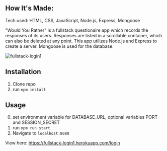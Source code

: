 ## How It's Made:
Tech used: HTML, CSS, JavaScript, Node.js, Express, Mongoose

"Would You Rather" is a fullstack questionaire app which records the responses of its users. Responses are listed in a scrollable container, which can also be deleted at any point. This app utilizes Node.js and Express to create a server. Mongoose is used for the database. 

![fullstack-login1](https://user-images.githubusercontent.com/68411050/112737770-5493ab80-8f33-11eb-8bd1-045207a97579.gif)


## Installation

1. Clone repo
2. run `npm install`

## Usage

0. set environment variable for DATABASE_URL, optional variables PORT and SESSION_SECRET
1. run `npm run start`
2. Navigate to `localhost:8080`

View here: https://fullstack-login1.herokuapp.com/login
